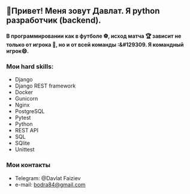 ## 👋Привет! Меня зовут Давлат. Я python разработчик (backend).
#### В программировании как в футболе :soccer:, исход матча :trophy: зависит не только от игрока :running:, но и от всей команды :&#129309. Я командный игрок:smile:. ####
### Мои hard skills:
- Django
- Django REST framework
- Docker
- Gunicorn
- Nginx
- PostgreSQL
- Pytest
- Python
- REST API
- SQL
- SQlite
- Unittest
### Мои контакты
* Telegram: @Davlat Faiziev
* e-mail: bodra84@gmail.com

